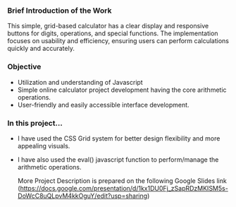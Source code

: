 ### Brief Introduction of the Work
This simple, grid-based calculator has a clear display and responsive buttons for digits, operations, and special functions. The implementation focuses on usability and efficiency, ensuring users can perform calculations quickly and accurately.
     
### Objective
- Utilization and understanding of Javascript 
- Simple online calculator project development having the core arithmetic operations. 
- User-friendly and easily accessible interface development.

### In this project...
- I have used the CSS Grid system for better design flexibility and more appealing visuals. 
- I have also used the eval() javascript function to perform/manage the arithmetic operations.

  More Project Description is prepared on the following Google Slides link (https://docs.google.com/presentation/d/1kx1DU0Fj_zSapRDzMKISM5s-DoWcC8uQLpvM4kkOguY/edit?usp=sharing)
  
  

  



